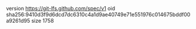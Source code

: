 version https://git-lfs.github.com/spec/v1
oid sha256:9410d3f9d6dcd7dc6310c4a1d9ae40749e71e551976c014675bddf00a9261d95
size 1758
